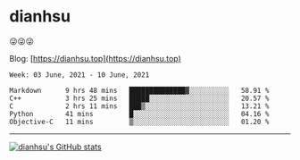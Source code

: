 
# dianhsu

:stuck_out_tongue_winking_eye::stuck_out_tongue_winking_eye::stuck_out_tongue_winking_eye:

Blog: [https://dianhsu.top](https://dianhsu.top)

<!--START_SECTION:waka-->
```text
Week: 03 June, 2021 - 10 June, 2021

Markdown      9 hrs 48 mins   ██████████████▓░░░░░░░░░░   58.91 % 
C++           3 hrs 25 mins   █████░░░░░░░░░░░░░░░░░░░░   20.57 % 
C             2 hrs 11 mins   ███▒░░░░░░░░░░░░░░░░░░░░░   13.21 % 
Python        41 mins         █░░░░░░░░░░░░░░░░░░░░░░░░   04.16 % 
Objective-C   11 mins         ▒░░░░░░░░░░░░░░░░░░░░░░░░   01.20 % 
```
<!--END_SECTION:waka-->

---

[![dianhsu's GitHub stats](https://github-readme-stats.vercel.app/api?username=dianhsu)](https://github.com/anuraghazra/github-readme-stats)

